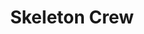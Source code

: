 ---
title: Skeleton Crew
poster: ''
header: ''
description: Phylicia Rashad returns in the Broadway premiere in Dominique Morisseau's new play.
theater: Samuel J Friedman Theatre
preview: '2021-12-21'
opening: '2022-01-12'
closing: 
tonyaward: false
criticspick: true
tags: 
  - Play
  - Broadway
  - Drama
trailer: 
website: 'https://www.manhattantheatreclub.com/shows/2021-22-season/skeleton-crew/'

---